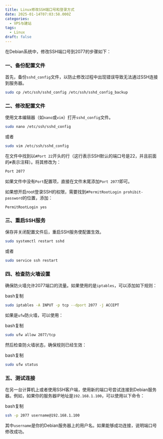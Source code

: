 ```yaml
---
title: Linux修改SSH端口号和登录方式
date: 2025-01-14T07:03:58.000Z
categories:
  - VPS与建站
tags:
  - Linux
draft: false
---
```

在Debian系统中，修改SSH端口号到2077的步骤如下：

### 一、备份配置文件

首先，备份`sshd_config`文件，以防止修改过程中出现错误导致无法通过SSH连接到服务器。

```bash
sudo cp /etc/ssh/sshd_config /etc/ssh/sshd_config_backup
```

### 二、修改配置文件

使用文本编辑器（如`nano`或`vim`）打开`sshd_config`文件。


```bash
sudo nano /etc/ssh/sshd_config
```

或者

```bash
sudo vim /etc/ssh/sshd_config 
```

在文件中找到以`#Port 22`开头的行（这行表示SSH默认的端口号是22，并且前面的`#`表示注释）。将其修改为：


```bash
Port 2077
```

如果文件中没有`Port`配置项，直接在文件末尾添加`Port 2077`即可。

如果想开启root登录SSH的权限，需要找到`#PermitRootLogin prohibit-password`的位置，添加：
```
PermitRootLogin yes
```

### 三、重启SSH服务

保存并关闭配置文件后，重启SSH服务使配置生效。

```bash
sudo systemctl restart sshd
```

或者

```bash
sudo service ssh restart
```

### 四、检查防火墙设置

确保防火墙允许2077端口的流量。如果使用的是`iptables`，可以添加如下规则：

bash复制

```bash
sudo iptables -A INPUT -p tcp --dport 2077 -j ACCEPT
```

如果是`ufw`防火墙，可以使用：

bash复制

```bash
sudo ufw allow 2077/tcp
```

然后检查防火墙状态，确保规则已经生效：

bash复制

```bash
sudo ufw status
```

### 五、测试连接

在另一台计算机上或者使用SSH客户端，使用新的端口号尝试连接到Debian服务器。例如，如果你的服务器IP地址是`192.168.1.100`，可以使用以下命令：

bash复制

```bash
ssh -p 2077 username@192.168.1.100
```

其中`username`是你的Debian服务器上的用户名。如果能够成功连接，说明端口号修改成功。
